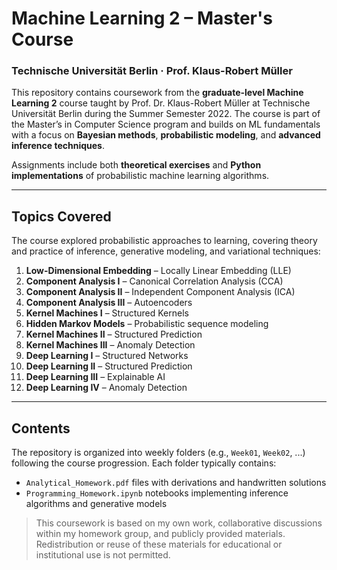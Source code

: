 # Machine Learning 2 – Master's Course
### Technische Universität Berlin · Prof. Klaus-Robert Müller

This repository contains coursework from the **graduate-level Machine Learning 2** course taught by Prof. Dr. Klaus-Robert Müller at Technische Universität Berlin during the Summer Semester 2022. The course is part of the Master’s in Computer Science program and builds on ML fundamentals with a focus on **Bayesian methods**, **probabilistic modeling**, and **advanced inference techniques**.

Assignments include both **theoretical exercises** and **Python implementations** of probabilistic machine learning algorithms.

---

## Topics Covered
The course explored probabilistic approaches to learning, covering theory and practice of inference, generative modeling, and variational techniques:

1. **Low-Dimensional Embedding** – Locally Linear Embedding (LLE)
2. **Component Analysis I** – Canonical Correlation Analysis (CCA)
3. **Component Analysis II** – Independent Component Analysis (ICA)
4. **Component Analysis III** – Autoencoders
5. **Kernel Machines I** – Structured Kernels
6. **Hidden Markov Models** – Probabilistic sequence modeling
7. **Kernel Machines II** – Structured Prediction
8. **Kernel Machines III** – Anomaly Detection
9. **Deep Learning I** – Structured Networks
10. **Deep Learning II** – Structured Prediction
11. **Deep Learning III** – Explainable AI
12. **Deep Learning IV** – Anomaly Detection

---

## Contents
The repository is organized into weekly folders (e.g., `Week01`, `Week02`, ...) following the course progression. Each folder typically contains:

- `Analytical_Homework.pdf` files with derivations and handwritten solutions
- `Programming_Homework.ipynb` notebooks implementing inference algorithms and generative models

> This coursework is based on my own work, collaborative discussions within my homework group, and publicly provided materials. Redistribution or reuse of these materials for educational or institutional use is not permitted.